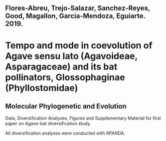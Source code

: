 ##  Flores-Abreu, Trejo-Salazar, Sanchez-Reyes, Good, Magallon, Garcia-Mendoza, Eguiarte. 2019.
# Tempo and mode in coevolution of Agave sensu lato (Agavoideae, Asparagaceae) and its bat pollinators, Glossophaginae (Phyllostomidae)
## Molecular Phylogenetic and Evolution

Data, Diversification Analyses, Figures and Supplementary Material for first paper on Agave-bat diversification study.

All diversification analyses were conducted with RPANDA.